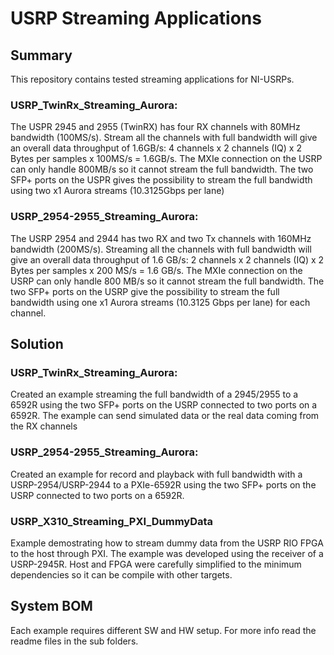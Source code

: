 # USRP Streaming Applications

## Summary

This repository contains tested streaming applications for NI-USRPs. 

### USRP_TwinRx_Streaming_Aurora:

The USPR 2945 and 2955 (TwinRX) has four RX channels with 80MHz bandwidth (100MS/s). Stream all the channels with full bandwidth will give an overall data throughput of 1.6GB/s: 4 channels x 2 channels (IQ) x 2 Bytes per samples x 100MS/s = 1.6GB/s. The MXIe connection on the USRP can only handle 800MB/s so it cannot stream the full bandwidth. The two SFP+ ports on the USPR gives the possibility to stream the full bandwidth using two x1 Aurora streams (10.3125Gbps per lane)

### USRP_2954-2955_Streaming_Aurora:

The USRP 2954 and 2944 has two RX and two Tx channels with 160MHz bandwidth (200MS/s). Streaming all the channels with full bandwidth will give an overall data throughput of 1.6 GB/s: 2 channels x 2 channels (IQ) x 2 Bytes per samples x 200 MS/s = 1.6 GB/s. The MXIe connection on the USRP can only handle 800 MB/s so it cannot stream the full bandwidth. The two SFP+ ports on the USRP give the possibility to stream the full bandwidth using one x1 Aurora streams (10.3125 Gbps per lane) for each channel.

## Solution

### USRP_TwinRx_Streaming_Aurora:

Created an example streaming the full bandwidth of a 2945/2955 to a 6592R using the two SFP+ ports on the USRP connected to two ports on a 6592R. The example can send simulated data or the real data coming from the RX channels

### USRP_2954-2955_Streaming_Aurora:

Created an example for record and playback with full bandwidth with a USRP-2954/USRP-2944 to a PXIe-6592R using the two SFP+ ports on the USRP connected to two ports on a 6592R.

### USRP_X310_Streaming_PXI_DummyData

Example demostrating how to stream dummy data from the USRP RIO FPGA to the host through PXI. The example was developed using the receiver of a USRP-2945R. Host and FPGA were carefully simplified to the minimum dependencies so it can be compile with other targets.
  
## System BOM

Each example requires different  SW and HW setup. For more info read the readme files in the sub folders.
 
 
